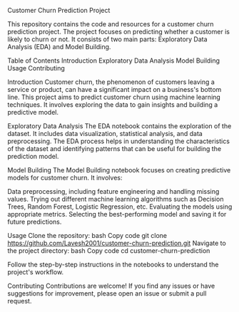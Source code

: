 Customer Churn Prediction Project

This repository contains the code and resources for a customer churn prediction project. The project focuses on predicting whether a customer is likely to churn or not. It consists of two main parts: Exploratory Data Analysis (EDA) and Model Building.

Table of Contents
Introduction
Exploratory Data Analysis
Model Building
Usage
Contributing


Introduction
Customer churn, the phenomenon of customers leaving a service or product, can have a significant impact on a business's bottom line. This project aims to predict customer churn using machine learning techniques. It involves exploring the data to gain insights and building a predictive model.

Exploratory Data Analysis
The EDA notebook contains the exploration of the dataset. It includes data visualization, statistical analysis, and data preprocessing. The EDA process helps in understanding the characteristics of the dataset and identifying patterns that can be useful for building the prediction model.

Model Building
The Model Building notebook focuses on creating predictive models for customer churn. It involves:

Data preprocessing, including feature engineering and handling missing values.
Trying out different machine learning algorithms such as Decision Trees, Random Forest, Logistic Regression, etc.
Evaluating the models using appropriate metrics.
Selecting the best-performing model and saving it for future predictions.

Usage
Clone the repository:
bash
Copy code
git clone https://github.com/Lavesh2001/customer-churn-prediction.git
Navigate to the project directory:
bash
Copy code
cd customer-churn-prediction

Follow the step-by-step instructions in the notebooks to understand the project's workflow.

Contributing
Contributions are welcome! If you find any issues or have suggestions for improvement, please open an issue or submit a pull request.
